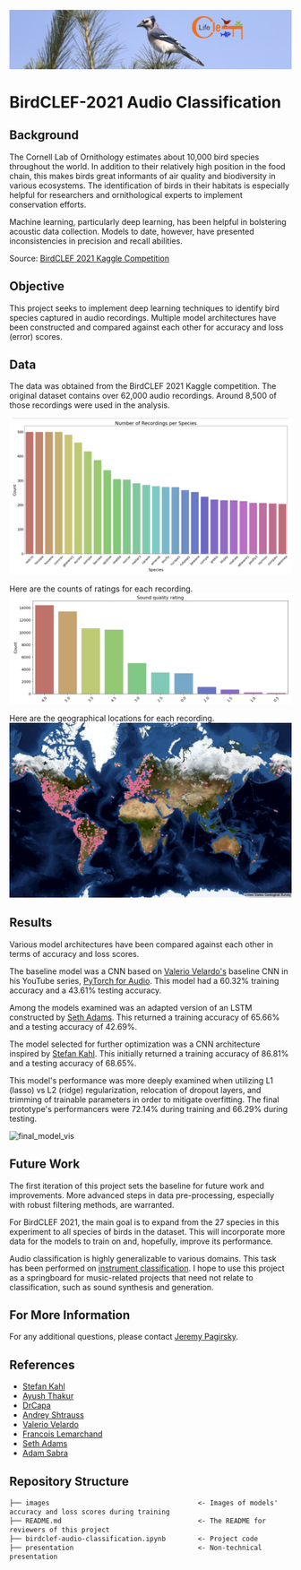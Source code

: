![birb](images/header.png)

# BirdCLEF-2021 Audio Classification

## Background

The Cornell Lab of Ornithology estimates about 10,000 bird species throughout the world. In addition to their relatively high position in the food chain, this makes birds great informants of air quality and biodiversity in various ecosystems. The identification of birds in their habitats is especially helpful for researchers and ornithological experts to implement conservation efforts.

Machine learning, particularly deep learning, has been helpful in bolstering acoustic data collection. Models to date, however, have presented inconsistencies in precision and recall abilities.

Source: [BirdCLEF 2021 Kaggle Competition](https://www.kaggle.com/c/birdclef-2021)

## Objective

This project seeks to implement deep learning techniques to identify bird species captured in audio recordings. Multiple model architectures have been constructed and compared against each other for accuracy and loss (error) scores.

## Data

The data was obtained from the BirdCLEF 2021 Kaggle competition. The original dataset contains over 62,000 audio recordings. Around 8,500 of those recordings were used in the analysis.

![dist](images/species_distribution.png)

Here are the counts of ratings for each recording.
![rate](images/ratings.png)

Here are the geographical locations for each recording.
![map](images/map.png)

## Results

Various model architectures have been compared against each other in terms of accuracy and loss scores.

The baseline model was a CNN based on [Valerio Velardo's](https://github.com/musikalkemist/pytorchforaudio/blob/main/08%20Implementing%20a%20CNN%20network/cnn.py) baseline CNN in his YouTube series, [PyTorch for Audio](https://www.youtube.com/watch?v=gp2wZqDoJ1Y&list=PL-wATfeyAMNoirN4idjev6aRu8ISZYVWm&ab_channel=ValerioVelardo-TheSoundofAI). This model had a 60.32% training accuracy and a 43.61% testing accuracy.

Among the models examined was an adapted version of an LSTM constructed by [Seth Adams](https://github.com/seth814/Audio-Classification/blob/master/models.py). This returned a training accuracy of 65.66% and a testing accuracy of 42.69%.

The model selected for further optimization was a CNN architecture inspired by [Stefan Kahl](https://www.kaggle.com/stefankahl/birdclef2021-model-training). This initially returned a training accuracy of 86.81% and a testing accuracy of 68.65%.

This model's performance was more deeply examined when utilizing L1 (lasso) vs L2 (ridge) regularization, relocation of dropout layers, and trimming of trainable parameters in order to mitigate overfitting. The final prototype's performancers were 72.14% during training and 66.29% during testing.

![final_model_vis](images/)

## Future Work

The first iteration of this project sets the baseline for future work and improvements. More advanced steps in data pre-processing, especially with robust filtering methods, are warranted.

For BirdCLEF 2021, the main goal is to expand from the 27 species in this experiment to all species of birds in the dataset. This will incorporate more data for the models to train on and, hopefully, improve its performance.

Audio classification is highly generalizable to various domains. This task has been performed on [instrument classification](https://github.com/seth814/Audio-Classification). I hope to use this project as a springboard for music-related projects that need not relate to classification, such as sound synthesis and generation.

## For More Information

For any additional questions, please contact [Jeremy Pagirsky](mailto:jeremy.pagirsky@gmail.com).

## References

- [Stefan Kahl](https://www.kaggle.com/stefankahl/birdclef2021-model-training)
- [Ayush Thakur](https://www.kaggle.com/ayuraj/birdclef-quick-eda-with-w-b)
- [DrCapa](https://www.kaggle.com/drcapa/birdclef-2021-starter)
- [Andrey Shtrauss](https://www.kaggle.com/shtrausslearning/keras-inference-birdclef2021-starter)
- [Valerio Velardo](https://github.com/musikalkemist/pytorchforaudio/blob/main/08%20Implementing%20a%20CNN%20network/cnn.py)
- [Francois Lemarchand](https://www.kaggle.com/frlemarchand/bird-song-classification-using-an-efficientnet)
- [Seth Adams](https://github.com/seth814/Audio-Classification/blob/master/models.py)
- [Adam Sabra](https://github.com/theadamsabra/InstrumentClassifier)

## Repository Structure

```
├── images                                     <- Images of models' accuracy and loss scores during training
├── README.md                                  <- The README for reviewers of this project
├── birdclef-audio-classification.ipynb        <- Project code
├── presentation                               <- Non-technical presentation